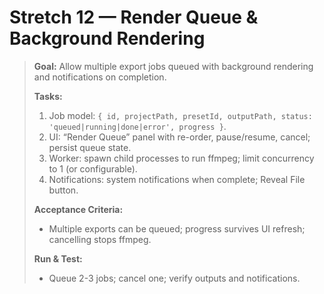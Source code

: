 # Stretch 12 — Render Queue & Background Rendering

> **Goal:** Allow multiple export jobs queued with background rendering and notifications on completion.
>
> **Tasks:**
>
> 1. Job model: `{ id, projectPath, presetId, outputPath, status: 'queued|running|done|error', progress }`.
> 2. UI: “Render Queue” panel with re-order, pause/resume, cancel; persist queue state.
> 3. Worker: spawn child processes to run ffmpeg; limit concurrency to 1 (or configurable).
> 4. Notifications: system notifications when complete; Reveal File button.
>
> **Acceptance Criteria:**
>
> - Multiple exports can be queued; progress survives UI refresh; cancelling stops ffmpeg.
>
> **Run & Test:**
>
> - Queue 2-3 jobs; cancel one; verify outputs and notifications.
